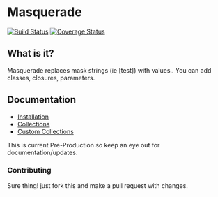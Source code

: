 Masquerade
==========

[![Build Status](https://travis-ci.org/Danzabar/masquerade.svg?branch=master)](https://travis-ci.org/Danzabar/masquerade) [![Coverage Status](https://coveralls.io/repos/Danzabar/masquerade/badge.png)](https://coveralls.io/r/Danzabar/masquerade)

## What is it?

Masquerade replaces mask strings (ie [test]) with values.. You can add classes, closures, parameters. 

## Documentation

 - [Installation]()
 - [Collections]()
 - [Custom Collections]()

This is current Pre-Production so keep an eye out for documentation/updates.

### Contributing

Sure thing! just fork this and make a pull request with changes.
